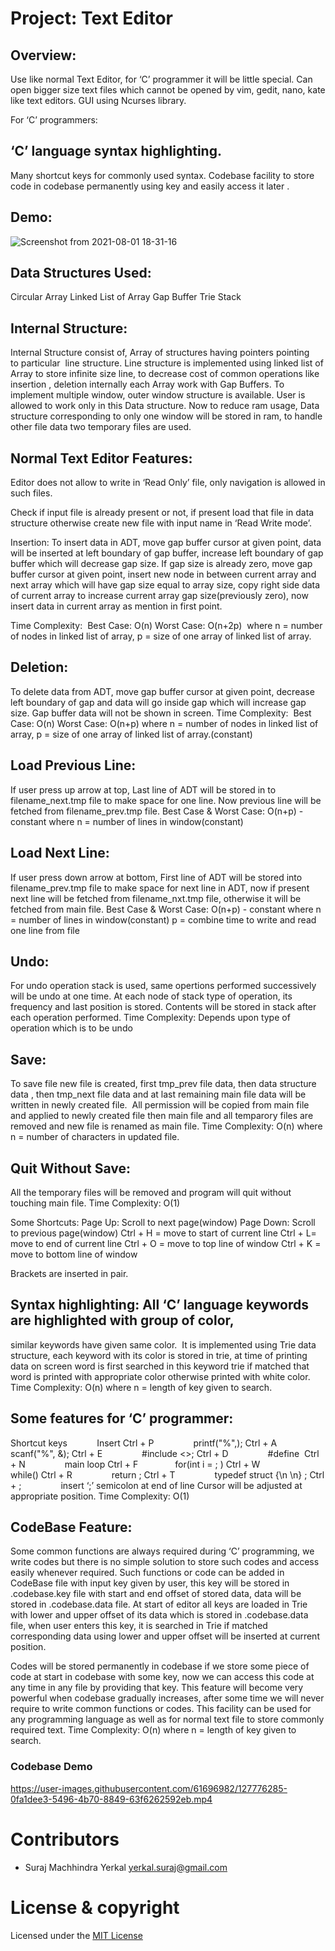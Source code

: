 # Project: Text Editor


## Overview:
Use like normal Text Editor, for ‘C’ programmer it will be little special.
Can open bigger size text files which cannot be opened by vim, gedit, nano, kate like text editors.
GUI using Ncurses library. 

For ‘C’ programmers:
## ‘C’ language syntax highlighting.
Many shortcut keys for commonly used syntax.
Codebase facility to store code in codebase permanently using key and easily access it later .

## Demo:
![Screenshot from 2021-08-01 18-31-16](https://user-images.githubusercontent.com/61696982/127771916-cecde79a-9f01-413b-a5c7-446e87ebb6e3.png)


## Data Structures Used:
Circular Array
Linked List of Array
Gap Buffer
Trie
Stack

## Internal Structure:
Internal Structure consist of, Array of structures having pointers pointing to particular  line structure.
Line structure is implemented using linked list of Array to store infinite size line, 
to decrease cost of common operations like insertion , deletion internally each Array work with Gap Buffers.
To implement multiple window, outer window structure is available.
User is allowed to work only in this Data structure.
Now to reduce ram usage, Data structure corresponding to only one window will be stored in ram, 
to handle other file data two temporary files are used. 


## Normal Text Editor Features:
Editor does not allow to write in ‘Read Only’ file, only navigation is allowed in such files.

Check if input file is already present or not, if present load that file in data structure 
otherwise create new file with input name in ‘Read Write mode’.

Insertion: To insert data in ADT, move gap buffer cursor at given point, 
data will be inserted at left boundary of gap buffer, increase left boundary of gap buffer which will decrease gap size.
If gap size is already zero, move gap buffer cursor at given point, 
insert new node in between current array and next array which will have gap size equal to array size, 
copy right side data of current array to increase current array gap size(previously zero), 
now insert data in current array as mention in first point.

Time Complexity: 
Best Case: O(n)
Worst Case: O(n+2p) 
where n = number of nodes in linked list of array,
p = size of one array of linked list of array.


## Deletion: 
To delete data from ADT, move gap buffer cursor at given point, 
decrease left boundary of gap and data will go inside gap which will increase gap size.
 Gap buffer data will not be shown in screen.
Time Complexity: 
Best Case: O(n)
Worst Case: O(n+p) where n = number of nodes in linked list of array,
p = size of one array of linked list of array.(constant)


## Load Previous Line: 
If user press up arrow at top, Last line of ADT will be stored in to 
filename_next.tmp file to make space for one line. Now previous line will be fetched from filename_prev.tmp file.
Best Case & Worst Case: O(n+p) - constant
where n = number of lines in window(constant) 

## Load Next Line: 
If user press down arrow at bottom, First line of ADT will be stored into 
filename_prev.tmp file to make space for next line in ADT, now if present next line will be fetched from 
filename_nxt.tmp file, otherwise it will be fetched from main file.
Best Case & Worst Case: O(n+p) - constant
where n = number of lines in window(constant)
p = combine time to write and read one line from file 


## Undo: 
For undo operation stack is used, same opertions performed successively will be undo at one time.
At each node of stack type of operation, its frequency and last position is stored.
Contents will be stored in stack after each operation performed.
Time Complexity: Depends upon type of operation which is to be undo

## Save: 
To save file new file is created, first tmp_prev file data, then data structure data ,
then tmp_next file data and at last remaining main file data will be written in newly created file. 
All permission will be copied from main file and applied to newly created file then main file and all 
temparory files are removed and new file is renamed as main file.
Time Complexity: O(n)
where n = number of characters in updated file.


## Quit Without Save: 
All the temporary files will be removed and program will quit without touching main file.
Time Complexity: O(1)

Some Shortcuts:
Page Up: Scroll to next page(window)
Page Down: Scroll to previous page(window)
Ctrl + H = move to start of current line
Ctrl + L= move to end of current line
Ctrl + O = move to top line of window
Ctrl + K = move to bottom line of window


Brackets are inserted in pair.

## Syntax highlighting: All ‘C’ language keywords are highlighted with group of color, 
similar keywords have given same color.
 It is implemented using Trie data structure, each keyword with its color is stored in trie, 
 at time of printing data on screen word is first searched in this keyword trie if matched 
 that word is printed with appropriate color otherwise printed with white color.
Time Complexity: O(n)
where n = length of key given to search.


## Some features for ‘C’ programmer:

Shortcut keys            Insert
Ctrl + P                printf("%",);
Ctrl + A                scanf("%", &);
Ctrl + E                #include <>;
Ctrl + D                #define 
Ctrl + N                main loop
Ctrl + F                for(int i = ; )
Ctrl + W                while()
Ctrl + R                return ;
Ctrl + T                typedef struct {\n \n} ;
Ctrl + ;                insert ‘;’ semicolon at end of line
Cursor will be adjusted at appropriate position.
Time Complexity: O(1)


## CodeBase Feature: 
Some common functions are always required during ‘C’ programming, 
we write codes but there is no simple solution to store such codes and access easily whenever required.
Such functions or code can be added in CodeBase file with input key given by user, 
this key will be stored in .codebase.key file with start and end offset of stored data, 
data will be stored in .codebase.data file.
At start of editor all keys are loaded in Trie with lower and upper offset of its data 
which is stored in .codebase.data file, when user enters this key, it is searched in Trie if matched 
corresponding data using lower and upper offset will be inserted at current position.


Codes will be stored permanently in codebase if we store some piece of code at start in codebase with some key, 
now we can access this code at any time in any file by providing that key.
This feature will become very powerful when codebase gradually increases, after some time we will 
never require to write common functions or codes.
This facility can be used for any programming language as well as for normal text file to store commonly required text.
Time Complexity: O(n)
where n = length of key given to search.

### Codebase Demo


https://user-images.githubusercontent.com/61696982/127776285-0fa1dee3-5496-4b70-8849-63f6262592eb.mp4




# Contributors
- Suraj Machhindra Yerkal   <yerkal.suraj@gmail.com>



# License & copyright

Licensed under the [MIT License](LICENSE)
